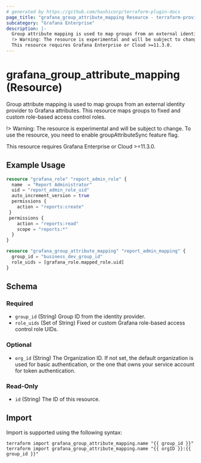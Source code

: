 ```yaml
---
# generated by https://github.com/hashicorp/terraform-plugin-docs
page_title: "grafana_group_attribute_mapping Resource - terraform-provider-grafana"
subcategory: "Grafana Enterprise"
description: |-
  Group attribute mapping is used to map groups from an external identity provider to Grafana attributes. This resource maps groups to fixed and custom role-based access control roles.
  !> Warning: The resource is experimental and will be subject to change. To use the resource, you need to enable groupAttributeSync feature flag.
  This resource requires Grafana Enterprise or Cloud >=11.3.0.
---
```


# grafana_group_attribute_mapping (Resource)

Group attribute mapping is used to map groups from an external identity provider to Grafana attributes. This resource maps groups to fixed and custom role-based access control roles.

!> Warning: The resource is experimental and will be subject to change. To use the resource, you need to enable groupAttributeSync feature flag.

This resource requires Grafana Enterprise or Cloud >=11.3.0.

## Example Usage

```terraform
resource "grafana_role" "report_admin_role" {
  name  = "Report Administrator"
  uid = "report_admin_role_uid"
  auto_increment_version = true
  permissions {
	action = "reports:create"
 }
 permissions {
 	action = "reports:read"
 	scope = "reports:*"
  }
}

resource "grafana_group_attribute_mapping" "report_admin_mapping" {
  group_id = "business_dev_group_id"
  role_uids = [grafana_role.mapped_role.uid]
}
```

<!-- schema generated by tfplugindocs -->
## Schema

### Required

- `group_id` (String) Group ID from the identity provider.
- `role_uids` (Set of String) Fixed or custom Grafana role-based access control role UIDs.

### Optional

- `org_id` (String) The Organization ID. If not set, the default organization is used for basic authentication, or the one that owns your service account for token authentication.

### Read-Only

- `id` (String) The ID of this resource.

## Import

Import is supported using the following syntax:

```shell
terraform import grafana_group_attribute_mapping.name "{{ group_id }}"
terraform import grafana_group_attribute_mapping.name "{{ orgID }}:{{ group_id }}"
```
